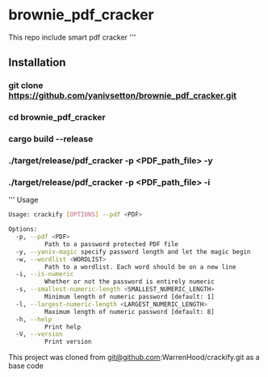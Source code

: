 # brownie_pdf_cracker
This repo include smart pdf cracker
'''
## Installation
### git clone https://github.com/yanivsetton/brownie_pdf_cracker.git
### cd brownie_pdf_cracker
### cargo build --release 
### ./target/release/pdf_cracker -p <PDF_path_file> -y
### ./target/release/pdf_cracker -p <PDF_path_file> -i
'''
Usage
```bash
Usage: crackify [OPTIONS] --pdf <PDF>

Options:
  -p, --pdf <PDF>
          Path to a password protected PDF file
  -y, --yaniv-magic specify password length and let the magic begin
  -w, --wordlist <WORDLIST>
          Path to a wordlist. Each word should be on a new line
  -i, --is-numeric
          Whether or not the password is entirely numeric
  -s, --smallest-numeric-length <SMALLEST_NUMERIC_LENGTH>
          Minimum length of numeric password [default: 1]
  -l, --largest-numeric-length <LARGEST_NUMERIC_LENGTH>
          Maximum length of numeric password [default: 8]
  -h, --help
          Print help
  -V, --version
          Print version
```





This project was cloned from git@github.com:WarrenHood/crackify.git
as a base code
